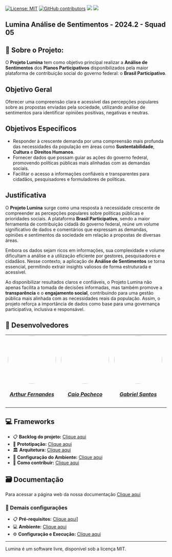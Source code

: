 [![License: MIT](https://img.shields.io/badge/License-MIT-yellow.svg)](./LICENSE)
[![GitHub contributors](https://img.shields.io/github/contributors/unb-mds/2024-2-Squad05)](https://img.shields.io/github/contributors/unb-mds/2024-2-Squad05)
![]((https://img.shields.io/github/issues/unb-mds/2024-2-Squad05))
![](https://img.shields.io/github/issues-closed/unb-mds/2024-2-Squad05.svg)

## Lumina Análise de Sentimentos - 2024.2 - Squad 05

## 🔎 Sobre o Projeto: 

O **Projeto Lumina** tem como objetivo principal realizar a **Análise de Sentimentos** dos **Planos Participativos** disponibilizados pela maior plataforma de contribuição social do governo federal: o **Brasil Participativo**. 

## Objetivo Geral
Oferecer uma compreensão clara e acessível das percepções populares sobre as propostas enviadas pela sociedade, utilizando análise de sentimentos para identificar opiniões positivas, negativas e neutras.

## Objetivos Específicos
- Responder à crescente demanda por uma compreensão mais profunda das necessidades da população em áreas como **Sustentabilidade**, **Cultura** e **Direitos Humanos**.
- Fornecer dados que possam guiar as ações do governo federal, promovendo políticas públicas mais alinhadas com as demandas sociais.
- Facilitar o acesso a informações confiáveis e transparentes para cidadãos, pesquisadores e formuladores de políticas.

## Justificativa

O **Projeto Lumina** surge como uma resposta à necessidade crescente de compreender as percepções populares sobre políticas públicas e prioridades sociais. A plataforma **Brasil Participativo**, sendo a maior ferramenta de contribuição cidadã do governo federal, reúne um volume significativo de dados e comentários que expressam as demandas, opiniões e sentimentos da sociedade em relação a propostas de diversas áreas.

Embora os dados sejam ricos em informações, sua complexidade e volume dificultam a análise e a utilização eficiente por gestores, pesquisadores e cidadãos. Nesse contexto, a aplicação de **Análise de Sentimentos** se torna essencial, permitindo extrair insights valiosos de forma estruturada e acessível. 

Ao disponibilizar resultados claros e confiáveis, o Projeto Lumina não apenas facilita a tomada de decisões informadas, mas também promove a **transparência** e o **engajamento social**, contribuindo para uma gestão pública mais alinhada com as necessidades reais da população. Assim, o projeto reforça a importância de dados como base para uma governança participativa, inclusiva e responsável.


## 👥 Desenvolvedores
<center>
<table style="margin-left: auto; margin-right: auto;">
    <tr>
        <td align="center">
            <a href="https://github.com/arthurfernandesj">
                <img style="border-radius: 50%;" src="https://avatars.githubusercontent.com/u/90862900?v=4" width="150px;"/>
                <h5 class="text-center">Arthur Fernandes</h5>
            </a>
        </td>
        <td align="center">
            <a href="https://github.com/CaioPacheco">
                <img style="border-radius: 50%;" src="https://avatars.githubusercontent.com/u/90219652?v=4" width="150px;"/>
                <h5 class="text-center">Caio Pacheco</h5>
            </a>
        </td>
        <td align="center">
            <a href="https://github.com/GabrielSPinto">
                <img style="border-radius: 50%;" src="https://avatars.githubusercontent.com/u/144184007?v=4" width="150px;"/>
                <h5 class="text-center">Gabriel Santos</h5>
            </a>
        </td>
        </td>
        <td align="center">
            <a href="https://github.com/felixlaryssa">
                <img style="border-radius: 50%;" src="https://avatars.githubusercontent.com/u/143897458?v=4" width="150px;"/>
                <h5 class="text-center">Laryssa Felix</h5>
            </a>
        </td>
        <td align="center">
            <a href="https://github.com/luizh-gsoares">
                <img style="border-radius: 50%;" src="https://avatars.githubusercontent.com/u/99836497?v=4" width="150px;"/>
                <h5 class="text-center">Luiz Henrique</h5>
            </a>
        </td>
          <td align="center">
            <a href="https://github.com/LeticiaMonteiroo">
                <img style="border-radius: 50%;" src="https://avatars.githubusercontent.com/u/152661076?v=4" width="150px;"/>
                <h5 class="text-center">Letícia Monteiro</h5>
            </a>
        </td>
</table>
</center>

## 💻 Frameworks
- 📋 **Backlog do projeto:** [Clique aqui](https://unb-mds.github.io/2024-2-Squad05/documentation/productbacklog/)
- 🎨 **Prototipação:**  [Clique aqui](https://unb-mds.github.io/2024-2-Squad05/prototipo/prototipo/)
- 🏛️ **Arquitetura:** [Clique aqui](https://unb-mds.github.io/2024-2-Squad05/architecture/architecture/)
- 🌳 **Configuração do Ambiente:** [Clique aqui](https://unb-mds.github.io/2024-2-Squad05/configuracao/configuracao/)
- 🙋 **Como contribuir:** [Clique aqui](https://unb-mds.github.io/2024-2-Squad05/politicas/contribuicao/)

## 🗃️ Documentação
Para acessar a página web da nossa documentação [Clique aqui](https://unb-mds.github.io/2024-2-Squad05/)

### 📲 Demais configurações
- 📋 **Pré-requisitos:** [Clique aqui](https://unb-mds.github.io/2024-2-Squad05/configuracao/configuracao/#pre-requisitos)]
- 💻 **Ambiente:** [Clique aqui](https://unb-mds.github.io/2024-2-Squad05/configuracao/configuracao/#ambiente-local)
- ⚙️ **Configuração e Execução:** [Clique aqui](https://unb-mds.github.io/2024-2-Squad05/configuracao/configuracao/#configuracao-e-execucao)

---
Lumina é um software livre, disponível sob a licença MIT.
